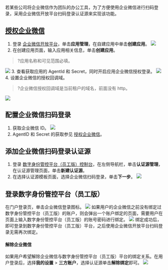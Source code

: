 

若某些公司将企业微信作为团队的办公工具，为了方便使用企业微信进行扫码登录，采用企业微信开放平台扫码登录认证源来实现该功能。

## [授权企业微信](id:sqqywx)
1. 登录 [企业微信开放平台](https://work.weixin.qq.com/)，单击**应用管理**，在自建应用中单击**创建应用**。
![](https://main.qcloudimg.com/raw/d1ecbaf14696165460b82ee2fff499c8.png)
2. 在创建应用页面，输入应用相关信息，单击**创建应用**。
>?应用名称和可见范围必填。
>
![](https://main.qcloudimg.com/raw/9fef752dcfd06a799b0540c60c3b02fc.png)
3. 查看获取应用的 AgentId 和 Secret，同时开启应用企业微信授权登录。
 ![](https://main.qcloudimg.com/raw/a1745ac037fea309b18c667f0b87e70a.png)
4. 设置企业微信的授权回调域。
>?企业微信授权回调域是当前租户的域名，前面没有 http。
>
![](https://main.qcloudimg.com/raw/b8e70e3000e1d2d92af5d028acb7946a.png)

## 配置企业微信扫码登录
1. 获取企业微信 ID。
 ![](https://main.qcloudimg.com/raw/9411d46ad92aff5ce0af680ff32122e4.png)
2. AgentID 和 Secret 的获取参见 [授权企业微信](#sqqywx)。

## 添加企业微信扫码登录认证源
1. 登录 [数字身份管控平台（员工版）控制台](https://console.cloud.tencent.com/eiam)，在左侧导航栏，单击**认证源管理**，在认证源管理页面，单击**新建认证源**。
2. 在选择认证源模板页面，选择企业微信扫码登录，单击**下一步**。
![](https://main.qcloudimg.com/raw/9d567c146ed5ff89dcd4823c2783a7eb.png)
 
## 登录数字身份管控平台（员工版）
在门户登录页，单击企业微信登录图标。
![](https://main.qcloudimg.com/raw/01a646d6455e440528cf4893d54a3f3b.png)
如果用户的企业微信之前没有绑定过数字身份管控平台（员工版）的账户，则会弹出一个账户绑定的页面，需要用户在页面上输入数字身份管控平台（员工版）的账号密码进行绑定。
![](https://main.qcloudimg.com/raw/1e515f74651cb321371da371280b6408.png)
绑定成功后，即可登录到数字身份管控平台（员工版）平台，之后使用企业微信开放平台扫码登录无需再次绑定。
 
####  解除企业微信
如果用户希望解除企业微信与数字身份管控平台（员工版）平台的绑定关系。在用户登录后，选择**我的设置** > **三方账户**，选择认证源单击**解除绑定**即可。
![](https://main.qcloudimg.com/raw/0f14066285edfd57e21e0224eafbe3a4.png)
